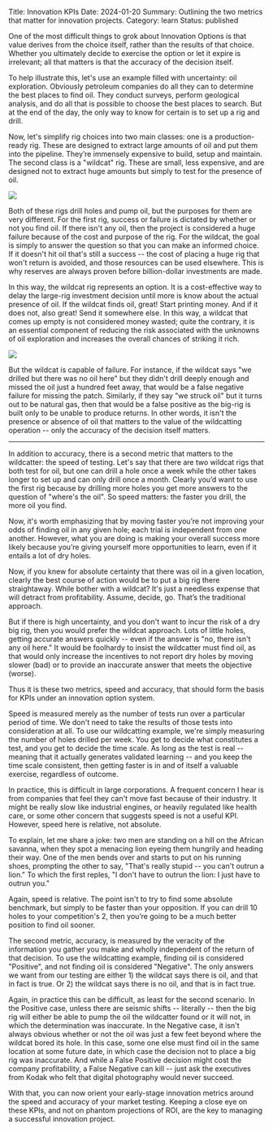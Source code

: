 Title: Innovation KPIs
Date: 2024-01-20
Summary: Outlining the two metrics that matter for innovation projects.
Category: learn
Status: published

One of the most difficult things to grok about Innovation Options is that value derives from the choice itself, rather than the results of that choice.  Whether you ultimately decide to exercise the option or let it expire is irrelevant; all that matters is that the accuracy of the decision itself.

To help illustrate this, let's use an example filled with uncertainty: oil exploration. Obviously petroleum companies do all they can to determine the best places to find oil. They conduct surveys, perform geological analysis, and do all that is possible to choose the best places to search. But at the end of the day, the only way to know for certain is to set up a rig and drill.

Now, let's simplify rig choices into two main classes: one is a production-ready rig. These are designed to extract large amounts of oil and put them into the pipeline. They’re immensely expensive to build, setup and maintain. The second class is a "wildcat" rig. These are small, less expensive, and are designed not to extract huge amounts but simply to test for the presence of oil. 

![][image-1]

Both of these rigs drill holes and pump oil, but the purposes for them are very different. For the first rig, success or failure is dictated by whether or not you find oil. If there isn't any oil, then the project is considered a huge failure because of the cost and purpose of the rig. For the wildcat, the goal is simply to answer the question so that you can make an informed choice. If it doesn't hit oil that's still a success -- the cost of placing a huge rig that won't return is avoided, and those resources can be used elsewhere.  This is why reserves are always proven before billion-dollar investments are made.

In this way, the wildcat rig represents an option.  It is a cost-effective way to delay the large-rig investment decision until more is know about the actual presence of oil.  If the wildcat finds oil, great!  Start printing money.  And if it does not, also great!  Send it somewhere else.  In this way, a wildcat that comes up empty is not considered money wasted; quite the contrary, it is an essential component of reducing the risk associated with the unknowns of oil exploration and increases the overall chances of striking it rich.

![][image-2]

But the wildcat is capable of failure.  For instance, if the wildcat says "we drilled but there was no oil here" but they didn't drill deeply enough and missed the oil just a hundred feet away, that would be a false negative failure for missing the patch.  Similarly, if they say "we struck oil" but it turns out to be natural gas, then that would be a false positive as the big-rig is built only to be unable to produce returns.  In other words, it isn't the presence or absence of oil that matters to the value of the wildcatting operation -- only the accuracy of the decision itself matters.

---

In addition to accuracy, there is a second metric that matters to the wildcatter: the speed of testing. Let's say that there are two wildcat rigs that both test for oil, but one can drill a hole once a week while the other takes longer to set up and can only drill once a month. Clearly you’d want to use the first rig because by drilling more holes you get more answers to the question of "where's the oil". So speed matters: the faster you drill, the more oil you find.

Now, it's worth emphasizing that by moving faster you’re not improving your odds of finding oil in any given hole; each trial is independent from one another. However, what you are doing is making your overall success more likely because you’re giving yourself more opportunities to learn, even if it entails a lot of dry holes.

Now, if you knew for absolute certainty that there was oil in a given location, clearly the best course of action would be to put a big rig there straightaway. While bother with a wildcat? It's just a needless expense that will detract from profitability. Assume, decide, go. That’s the traditional approach.

But if there is high uncertainty, and you don't want to incur the risk of a dry big rig, then you would prefer the wildcat approach. Lots of little holes, getting accurate answers quickly -- even if the answer is "no, there isn't any oil here."   It would be foolhardy to insist the wildcatter must find oil, as that would only increase the incentives to not report dry holes by moving slower (bad) or to provide an inaccurate answer that meets the objective (worse).

Thus it is these two metrics, speed and accuracy, that should form the basis for KPIs under an innovation option system.

Speed is measured merely as the number of tests run over a particular period of time. We don't need to take the results of those tests into consideration at all. To use our wildcatting example, we're simply measuring the number of holes drilled per week. You get to decide what constitutes a test, and you get to decide the time scale. As long as the test is real -- meaning that it actually generates validated learning -- and you keep the time scale consistent, then getting faster is in and of itself a valuable exercise, regardless of outcome.

In practice, this is difficult in large corporations.  A frequent concern I hear is from companies that feel they can't move fast because of their industry. It might be really slow like industrial engines, or heavily regulated like health care, or some other concern that suggests speed is not a useful KPI. However, speed here is relative, not absolute.

To explain, let me share a joke: two men are standing on a hill on the African savanna, when they spot a menacing lion eyeing them hungrily and heading their way. One of the men bends over and starts to put on his running shoes, prompting the other to say, "That's really stupid -- you can't outrun a lion." To which the first reples, "I don't have to outrun the lion: I just have to outrun you."

Again, speed is relative. The point isn't to try to find some absolute benchmark, but simply to be faster than your opposition. If you can drill 10 holes to your competition's 2, then you’re going to be a much better position to find oil sooner.

The second metric, accuracy, is measured by the veracity of the information you gather you make and wholly independent of the return of that decision.  To use the wildcatting example, finding oil is considered "Positive", and not finding oil is considered "Negative". The only answers we want from our testing are either 1) the wildcat says there is oil, and that in fact is true. Or 2)  the wildcat says there is no oil, and that is in fact true.

Again, in practice this can be difficult, as least for the second scenario.  In the Positive case, unless there are seismic shifts -- literally -- then the big rig will either be able to pump the oil the wildcatter found or it will not, in which the determination was inaccurate.  In the Negative case, it isn't always obvious whether or not the oil was just a few feet beyond where the wildcat bored its hole.  In this case, some one else must find oil in the same location at some future date, in which case the decision not to place a big rig was inaccurate.  And while a False Positive decision might cost the company profitability, a False Negative can kill -- just ask the executives from Kodak who felt that digital photography would never succeed.

With that, you can now orient your early-stage innovation metrics around the speed and accuracy of your market testing.  Keeping a close eye on these KPIs, and not on phantom projections of ROI, are the key to managing a successful innovation project.

[image-1]:	%7Bstatic%7Dbig-rig.png
[image-2]:	%7Bstatic%7Dwildcat.png